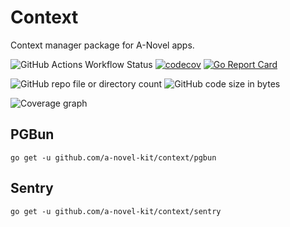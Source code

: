 # Context

Context manager package for A-Novel apps.

![GitHub Actions Workflow Status](https://img.shields.io/github/actions/workflow/status/a-novel-kit/context/main.yaml)
[![codecov](https://codecov.io/gh/a-novel-kit/context/graph/badge.svg?token=ED2kjJe9VZ)](https://codecov.io/gh/a-novel-kit/context)
[![Go Report Card](https://goreportcard.com/badge/github.com/a-novel-kit/context)](https://goreportcard.com/report/github.com/a-novel-kit/context)

![GitHub repo file or directory count](https://img.shields.io/github/directory-file-count/a-novel-kit/context)
![GitHub code size in bytes](https://img.shields.io/github/languages/code-size/a-novel-kit/context)

![Coverage graph](https://codecov.io/gh/a-novel-kit/context/graphs/sunburst.svg?token=ED2kjJe9VZ)

## PGBun

```
go get -u github.com/a-novel-kit/context/pgbun
```

## Sentry

```
go get -u github.com/a-novel-kit/context/sentry
```
